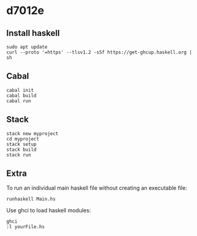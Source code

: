 # d7012e

## Install haskell

```
sudo apt update
curl --proto '=https' --tlsv1.2 -sSf https://get-ghcup.haskell.org | sh
```

## Cabal

```
cabal init
cabal build
cabal run
```

## Stack

```
stack new myproject
cd myproject
stack setup
stack build
stack run
```

## Extra

To run an individual main haskell file without creating an executable file:

```
runhaskell Main.hs
```

Use ghci to load haskell modules:

```
ghci
:l yourFile.hs
```
